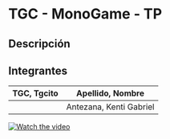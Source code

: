 # TGC - MonoGame - TP

## Descripción


## Integrantes

TGC, Tgcito  |  Apellido, Nombre
------------ | -------------
| | Antezana, Kenti Gabriel |

[![Watch the video](https://img.youtube.com/vi/2RKeCRaWuZo/maxresdefault.jpg)](https://youtu.be/2RKeCRaWuZo)

